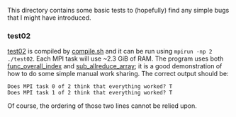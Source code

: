 This directory contains some basic tests to (hopefully) find any simple bugs that I might have introduced.

### test02

[test02](test02.F90) is compiled by [compile.sh](compile.sh) and it can be run using `mpirun -np 2 ./test02`. Each MPI task will use ~2.3 GiB of RAM. The program uses both [func_overall_index](../mod_safe/func_overall_index) and [sub_allreduce_array](../mod_safe_mpi/sub_allreduce_array); it is a good demonstration of how to do some simple manual work sharing. The correct output should be:

```
Does MPI task 0 of 2 think that everything worked? T
Does MPI task 1 of 2 think that everything worked? T
```

Of course, the ordering of those two lines cannot be relied upon.
